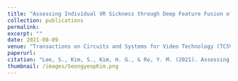 ```yaml
---
title: "Assessing Individual VR Sickness through Deep Feature Fusion of VR Video and Physiological Response"
collection: publications
permalink:
excerpt: ""
date: 2021-08-09
venue: "Transactions on Circuits and Systems for Video Technology (TCSVT)"
paperurl: 
citation: "Lee, S., Kim, S., Kim, H. G., & Ro, Y. M. (2021). Assessing Individual VR Sickness through Deep Feature Fusion of VR Video and Physiological Response. IEEE Transactions on Circuits and Systems for Video Technology."
thumbnail: /images/SeongyeopKim.png
---
```

